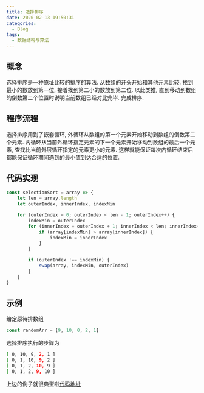 ```yaml
---
title: 选择排序
date: 2020-02-13 19:50:31
categories:
  - Blog
tags:
  - 数据结构与算法
---
```


## 概念

选择排序是一种原址比较的排序的算法. 从数组的开头开始和其他元素比较. 找到最小的数放到第一位, 接着找到第二小的数放到第二位. 以此类推, 直到移动到数组的倒数第二个位置时说明当前数组已经对比完毕. 完成排序.

<!-- more -->

## 程序流程

选择排序用到了嵌套循环, 外循环从数组的第一个元素开始移动到数组的倒数第二个元素. 内循环从当前外循环指定元素的下一个元素开始移动到数组的最后一个元素, 查找比当前外层循环指定的元素更小的元素. 这样就能保证每次内循环结束后都能保证循环期间遇到的最小值到达合适的位置.

## 代码实现

```js
const selectionSort = array => {
    let len = array.length
    let outerIndex, innerIndex, indexMin

    for (outerIndex = 0; outerIndex < len - 1; outerIndex++) {
        indexMin = outerIndex
        for (innerIndex = outerIndex + 1; innerIndex < len; innerIndex++) {
            if (array[indexMin] > array[innerIndex]) {
                indexMin = innerIndex
            }
        }

        if (outerIndex !== indexMin) {
            swap(array, indexMin, outerIndex)
        }
    }
}
```

## 示例

给定原待排数组
```js
const randomArr = [9, 10, 0, 2, 1]
```

选择排序执行的步骤为
```bash
[ 0, 10, 9, 2, 1 ]
[ 0, 1, 10, 9, 2 ]
[ 0, 1, 2, 10, 9 ]
[ 0, 1, 2, 9, 10 ]
```

上边的例子就很典型啦[代码地址](https://github.com/luoquanquan/learn-fe/commit/f10b339d9f9ae082adc4bdf96ab20c132a586e4f)

